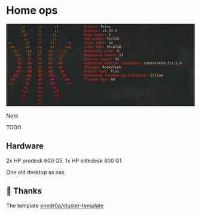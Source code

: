 # Home ops

![kubefetch](cluster.png "kubefetch")

> [!NOTE]
> TODO

## Hardware

2x HP prodesk 600 G5.
1x HP elitedesk 800 G1

One old desktop as nas.

## 🤝 Thanks

The template [onedr0p/cluster-template](https://github.com/onedr0p/cluster-template)

